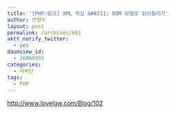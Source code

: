 ```yaml
---
title: '[PHP:링크] XML 파싱 &#8211; DOM 모델로 읽어들이기'
author: 안형우
layout: post
permalink: /archives/691
aktt_notify_twitter:
  - yes
daumview_id:
  - 36860955
categories:
  - 서버단
tags:
  - PHP
---
```

<a href="http://www.lovelgw.com/Blog/102" target="_blank">http://www.lovelgw.com/Blog/102</a>